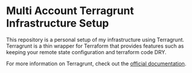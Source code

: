 # Multi Account Terragrunt Infrastructure Setup

This repository is a personal setup of my infrastructure using Terragrunt. Terragrunt is a thin wrapper for Terraform that provides features such as keeping your remote state configuration and terraform code DRY. 

For more information on Terragrunt, check out the [official documentation](https://terragrunt.gruntwork.io/docs/getting-started/quick-start/).

